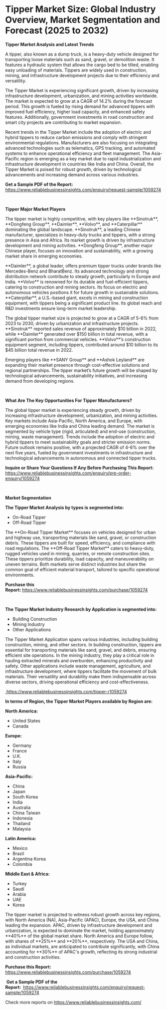 <p><h1>Tipper Market Size: Global Industry Overview, Market Segmentation and Forecast (2025 to 2032)</h1></p><p><strong>Tipper Market Analysis and Latest Trends</strong></p>
<p><p>A tipper, also known as a dump truck, is a heavy-duty vehicle designed for transporting loose materials such as sand, gravel, or demolition waste. It features a hydraulic system that allows the cargo bed to be tilted, enabling easy unloading of materials. Tippers are widely used in construction, mining, and infrastructure development projects due to their efficiency and versatility.</p><p>The Tipper Market is experiencing significant growth, driven by increasing infrastructure development, urbanization, and mining activities worldwide. The market is expected to grow at a CAGR of 14.2% during the forecast period. This growth is fueled by rising demand for advanced tippers with improved fuel efficiency, higher load capacity, and enhanced safety features. Additionally, government investments in road construction and smart city projects are contributing to market expansion.</p><p>Recent trends in the Tipper Market include the adoption of electric and hybrid tippers to reduce carbon emissions and comply with stringent environmental regulations. Manufacturers are also focusing on integrating advanced technologies such as telematics, GPS tracking, and automated systems to enhance operational efficiency and fleet management. The Asia-Pacific region is emerging as a key market due to rapid industrialization and infrastructure development in countries like India and China. Overall, the Tipper Market is poised for robust growth, driven by technological advancements and increasing demand across various industries.</p></p>
<p><strong>Get a Sample PDF of the Report:&nbsp;</strong> <a href="https://www.reliablebusinessinsights.com/enquiry/request-sample/1059274?utm_campaign=39&utm_medium=2&utm_source=Github&utm_content=ia&utm_term=23012025&utm_id=tipper">https://www.reliablebusinessinsights.com/enquiry/request-sample/1059274</a></p>
<p>&nbsp;</p>
<p><strong>Tipper Major Market Players</strong></p>
<p><p>The tipper market is highly competitive, with key players like **Sinotruk**, **Dongfeng Group**, **Daimler**, **Volvo**, and **Caterpillar** dominating the global landscape. **Sinotruk**, a leading Chinese manufacturer, specializes in heavy-duty trucks and tippers, with a strong presence in Asia and Africa. Its market growth is driven by infrastructure development and mining activities. **Dongfeng Group**, another major Chinese player, focuses on innovation and sustainability, with a growing market share in emerging economies.</p><p>**Daimler**, a global leader, offers premium tipper trucks under brands like Mercedes-Benz and BharatBenz. Its advanced technology and strong distribution network contribute to steady growth, particularly in Europe and India. **Volvo** is renowned for its durable and fuel-efficient tippers, catering to construction and mining sectors. Its focus on electric and autonomous vehicles positions it for future growth in sustainable solutions. **Caterpillar**, a U.S.-based giant, excels in mining and construction equipment, with tippers being a significant product line. Its global reach and R&D investments ensure long-term market leadership.</p><p>The global tipper market size is projected to grow at a CAGR of 5-6% from 2023 to 2030, driven by urbanization and infrastructure projects. **Sinotruk** reported sales revenue of approximately $10 billion in 2022, while **Daimler** generated over $150 billion in total revenue, with a significant portion from commercial vehicles. **Volvo**’s construction equipment segment, including tippers, contributed around $10 billion to its $45 billion total revenue in 2022.</p><p>Emerging players like **SANY Group** and **Ashok Leyland** are expanding their market presence through cost-effective solutions and regional partnerships. The tipper market’s future growth will be shaped by technological advancements, sustainability initiatives, and increasing demand from developing regions.</p></p>
<p>&nbsp;</p>
<p><strong>What Are The Key Opportunities For Tipper Manufacturers?</strong></p>
<p><p>The global tipper market is experiencing steady growth, driven by increasing infrastructure development, urbanization, and mining activities. Key markets include Asia-Pacific, North America, and Europe, with emerging economies like India and China leading demand. The market is segmented by vehicle type (rigid, articulated) and end-use (construction, mining, waste management). Trends include the adoption of electric and hybrid tippers to meet sustainability goals and stricter emission norms. Future outlook remains positive, with a projected CAGR of 4-6% over the next five years, fueled by government investments in infrastructure and technological advancements in autonomous and connected tipper trucks.</p></p>
<p><strong>Inquire or Share Your Questions If Any Before Purchasing This Report:</strong> <a href="https://www.reliablebusinessinsights.com/enquiry/pre-order-enquiry/1059274?utm_campaign=39&utm_medium=2&utm_source=Github&utm_content=ia&utm_term=23012025&utm_id=tipper">https://www.reliablebusinessinsights.com/enquiry/pre-order-enquiry/1059274</a></p>
<p>&nbsp;</p>
<p><strong>Market Segmentation</strong></p>
<p><strong>The Tipper Market Analysis by types is segmented into:</strong></p>
<p><ul><li>On-Road Tipper</li><li>Off-Road Tipper</li></ul></p>
<p><p>The **On-Road Tipper Market** focuses on vehicles designed for urban and highway use, transporting materials like sand, gravel, or construction debris. These tippers are built for speed, efficiency, and compliance with road regulations. The **Off-Road Tipper Market** caters to heavy-duty, rugged vehicles used in mining, quarries, or remote construction sites. These tippers prioritize durability, load capacity, and maneuverability on uneven terrains. Both markets serve distinct industries but share the common goal of efficient material transport, tailored to specific operational environments.</p></p>
<p><strong>Purchase this Report:&nbsp;</strong><a href="https://www.reliablebusinessinsights.com/purchase/1059274?utm_campaign=39&utm_medium=2&utm_source=Github&utm_content=ia&utm_term=23012025&utm_id=tipper">https://www.reliablebusinessinsights.com/purchase/1059274</a></p>
<p>&nbsp;</p>
<p><strong>The Tipper Market Industry Research by Application is segmented into:</strong></p>
<p><ul><li>Building Construction</li><li>Mining Industry</li><li>Other Applications</li></ul></p>
<p><p>The Tipper Market Application spans various industries, including building construction, mining, and other sectors. In building construction, tippers are essential for transporting materials like sand, gravel, and debris, ensuring efficient site operations. In the mining industry, they play a critical role in hauling extracted minerals and overburden, enhancing productivity and safety. Other applications include waste management, agriculture, and infrastructure development, where tippers facilitate the movement of bulk materials. Their versatility and durability make them indispensable across diverse sectors, driving operational efficiency and cost-effectiveness.</p></p>
<p><a href="https://www.reliablebusinessinsights.com/tipper-r1059274?utm_campaign=39&utm_medium=2&utm_source=Github&utm_content=ia&utm_term=23012025&utm_id=tipper">&nbsp;https://www.reliablebusinessinsights.com/tipper-r1059274</a></p>
<p><strong>In terms of Region, the Tipper Market Players available by Region are:</strong></p>
<p>
    <p> <strong> North America: </strong>
        <ul>
            <li>United States</li>
            <li>Canada</li>
        </ul>
        </p> 
    <p> <strong> Europe: </strong>
        <ul>
            <li>Germany</li>
            <li>France</li>
            <li>U.K.</li>
            <li>Italy</li>
            <li>Russia</li>
        </ul>
        </p> 
    <p> <strong> Asia-Pacific: </strong>
        <ul>
            <li>China</li>
            <li>Japan</li>
            <li>South Korea</li>
            <li>India</li>
            <li>Australia</li>
            <li>China Taiwan</li>
            <li>Indonesia</li>
            <li>Thailand</li>
            <li>Malaysia</li>
        </ul>
        </p> 
    <p> <strong> Latin America: </strong>
        <ul>
            <li>Mexico</li>
            <li>Brazil</li>
            <li>Argentina Korea</li>
            <li>Colombia</li>
        </ul>
        </p> 
    <p> <strong> Middle East & Africa: </strong>
        <ul>
            <li>Turkey</li>
            <li>Saudi</li>
            <li>Arabia</li>
            <li>UAE</li>
            <li>Korea</li>
        </ul>
    </p>
    </p>
<p><p>The tipper market is projected to witness robust growth across key regions, with North America (NA), Asia-Pacific (APAC), Europe, the USA, and China leading the expansion. APAC, driven by infrastructure development and urbanization, is expected to dominate the market, holding approximately **40%** of the global market share. North America and Europe follow, with shares of **25%** and **20%**, respectively. The USA and China, as individual markets, are anticipated to contribute significantly, with China accounting for **30%** of APAC's growth, reflecting its strong industrial and construction activities.</p></p>
<p><strong>Purchase this Report: </strong><a href="https://www.reliablebusinessinsights.com/purchase/1059274?utm_campaign=39&utm_medium=2&utm_source=Github&utm_content=ia&utm_term=23012025&utm_id=tipper">https://www.reliablebusinessinsights.com/purchase/1059274</a></p>
<p>&nbsp;<strong>Get a Sample PDF of the Report:&nbsp;&nbsp;</strong><a href="https://www.reliablebusinessinsights.com/enquiry/request-sample/1059274?utm_campaign=39&utm_medium=2&utm_source=Github&utm_content=ia&utm_term=23012025&utm_id=tipper">https://www.reliablebusinessinsights.com/enquiry/request-sample/1059274</a></p>
<p><strong></strong></p>
<p>Check more reports on <a href="https://www.reliablebusinessinsights.com/?utm_campaign=39&utm_medium=2&utm_source=Github&utm_content=ia&utm_term=23012025&utm_id=tipper">https://www.reliablebusinessinsights.com/</a></p>